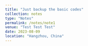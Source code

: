 ```yaml
---
title: "Just backup the basic codes"
collection: notes
type: "Notes"
permalink: /notes/note1
venue: "Test Test Test"
date: 2023-08-09
location: "Hangzhou, China"
---
```

